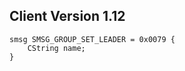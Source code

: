 ## Client Version 1.12

```rust,ignore
smsg SMSG_GROUP_SET_LEADER = 0x0079 {
    CString name;    
}

```
